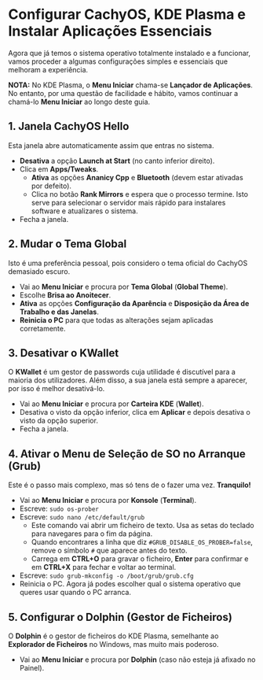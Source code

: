 # Configurar CachyOS, KDE Plasma e Instalar Aplicações Essenciais

Agora que já temos o sistema operativo totalmente instalado e a funcionar, vamos proceder a algumas configurações simples e essenciais que melhoram a experiência.

**NOTA:** No KDE Plasma, o **Menu Iniciar** chama-se **Lançador de Aplicações**. No entanto, por uma questão de facilidade e hábito, vamos continuar a chamá-lo **Menu Iniciar** ao longo deste guia.

## 1. Janela CachyOS Hello
Esta janela abre automaticamente assim que entras no sistema.
- **Desativa** a opção **Launch at Start** (no canto inferior direito).
- Clica em **Apps/Tweaks**.
  - **Ativa** as opções **Ananicy Cpp** e **Bluetooth** (devem estar ativadas por defeito).
  - Clica no botão **Rank Mirrors** e espera que o processo termine. Isto serve para selecionar o servidor mais rápido para instalares software e atualizares o sistema.
- Fecha a janela.

## 2. Mudar o Tema Global
Isto é uma preferência pessoal, pois considero o tema oficial do CachyOS demasiado escuro.
- Vai ao **Menu Iniciar** e procura por **Tema Global** (**Global Theme**).
- Escolhe **Brisa ao Anoitecer**.
- **Ativa** as opções **Configuração da Aparência** e **Disposição da Área de Trabalho e das Janelas**.
- **Reinicia o PC** para que todas as alterações sejam aplicadas corretamente.

## 3. Desativar o KWallet
O **KWallet** é um gestor de passwords cuja utilidade é discutível para a maioria dos utilizadores. Além disso, a sua janela está sempre a aparecer, por isso é melhor desativá-lo.
- Vai ao **Menu Iniciar** e procura por **Carteira KDE** (**Wallet**).
- Desativa o visto da opção inferior, clica em **Aplicar** e depois desativa o visto da opção superior.
- Fecha a janela.

## 4. Ativar o Menu de Seleção de SO no Arranque (Grub)
Este é o passo mais complexo, mas só tens de o fazer uma vez. **Tranquilo!**
- Vai ao **Menu Iniciar** e procura por **Konsole** (**Terminal**).
- Escreve: `sudo os-prober`
- Escreve: `sudo nano /etc/default/grub`
  - Este comando vai abrir um ficheiro de texto. Usa as setas do teclado para navegares para o fim da página.
  - Quando encontrares a linha que diz `#GRUB_DISABLE_OS_PROBER=false`, remove o símbolo `#` que aparece antes do texto.
  - Carrega em **CTRL+O** para gravar o ficheiro, **Enter** para confirmar e em **CTRL+X** para fechar e voltar ao terminal.
- Escreve: `sudo grub-mkconfig -o /boot/grub/grub.cfg`
- Reinicia o PC. Agora já podes escolher qual o sistema operativo que queres usar quando o PC arranca.

## 5. Configurar o Dolphin (Gestor de Ficheiros)
O **Dolphin** é o gestor de ficheiros do KDE Plasma, semelhante ao **Explorador de Ficheiros** no Windows, mas muito mais poderoso.
- Vai ao **Menu Iniciar** e procura por **Dolphin** (caso não esteja já afixado no Painel).
